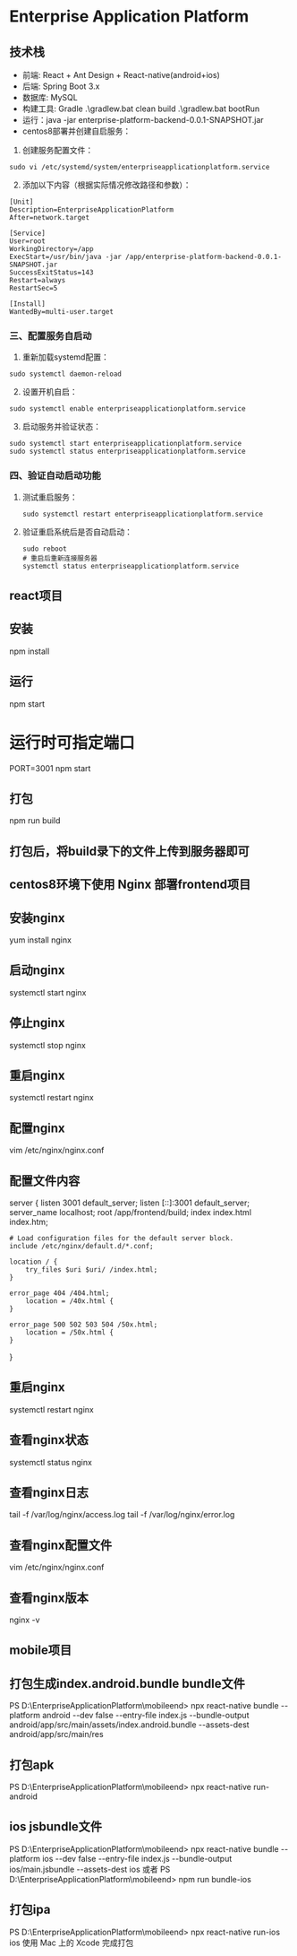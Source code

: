 # Enterprise Application Platform

## 技术栈
- 前端: React + Ant Design + React-native(android+ios)
- 后端: Spring Boot 3.x
- 数据库: MySQL
- 构建工具: Gradle  .\gradlew.bat clean build    .\gradlew.bat bootRun
- 运行：java -jar enterprise-platform-backend-0.0.1-SNAPSHOT.jar
- centos8部署并创建自启服务：
1. 创建服务配置文件：
```
sudo vi /etc/systemd/system/enterpriseapplicationplatform.service
```
2. 添加以下内容（根据实际情况修改路径和参数）：
```
[Unit]
Description=EnterpriseApplicationPlatform
After=network.target

[Service]
User=root
WorkingDirectory=/app
ExecStart=/usr/bin/java -jar /app/enterprise-platform-backend-0.0.1-SNAPSHOT.jar
SuccessExitStatus=143
Restart=always
RestartSec=5

[Install]
WantedBy=multi-user.target
```
### 三、配置服务自启动
1. 重新加载systemd配置：
```
sudo systemctl daemon-reload
```
2. 设置开机自启：
```
sudo systemctl enable enterpriseapplicationplatform.service
```
3. 启动服务并验证状态：
```
sudo systemctl start enterpriseapplicationplatform.service
sudo systemctl status enterpriseapplicationplatform.service
```
### 四、验证自动启动功能
1. 测试重启服务：   
   ```
   sudo systemctl restart enterpriseapplicationplatform.service
   ```
2. 验证重启系统后是否自动启动：  
   ```
   sudo reboot
   # 重启后重新连接服务器
   systemctl status enterpriseapplicationplatform.service
   ```

## react项目
## 安装
npm install
## 运行
npm start
# 运行时可指定端口
PORT=3001 npm start
## 打包
npm run build
## 打包后，将build录下的文件上传到服务器即可
## centos8环境下使用 Nginx 部署frontend项目
## 安装nginx
yum install nginx
## 启动nginx
systemctl start nginx
## 停止nginx
systemctl stop nginx
## 重启nginx
systemctl restart nginx
## 配置nginx
vim /etc/nginx/nginx.conf
## 配置文件内容
server {
    listen       3001 default_server;
    listen       [::]:3001 default_server;
    server_name  localhost;
    root         /app/frontend/build;
    index        index.html index.htm;

    # Load configuration files for the default server block.
    include /etc/nginx/default.d/*.conf;

    location / {
        try_files $uri $uri/ /index.html;
    }

    error_page 404 /404.html;
        location = /40x.html {
    }

    error_page 500 502 503 504 /50x.html;
        location = /50x.html {
    }
}
## 重启nginx
systemctl restart nginx
## 查看nginx状态
systemctl status nginx
## 查看nginx日志
tail -f /var/log/nginx/access.log
tail -f /var/log/nginx/error.log
## 查看nginx配置文件
vim /etc/nginx/nginx.conf
## 查看nginx版本
nginx -v   

## mobile项目
## 打包生成index.android.bundle bundle文件
PS D:\EnterpriseApplicationPlatform\mobileend> npx react-native bundle --platform android --dev false --entry-file index.js --bundle-output android/app/src/main/assets/index.android.bundle --assets-dest android/app/src/main/res
## 打包apk
PS D:\EnterpriseApplicationPlatform\mobileend> npx react-native run-android
## ios jsbundle文件
PS D:\EnterpriseApplicationPlatform\mobileend> npx react-native bundle --platform ios --dev false --entry-file index.js --bundle-output ios/main.jsbundle --assets-dest ios
或者 PS D:\EnterpriseApplicationPlatform\mobileend> npm run bundle-ios 
## 打包ipa
PS D:\EnterpriseApplicationPlatform\mobileend> npx react-native run-ios
ios 使用 Mac 上的 Xcode 完成打包